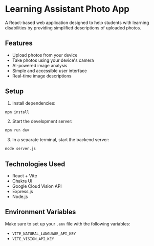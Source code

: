 # Learning Assistant Photo App

A React-based web application designed to help students with learning disabilities by providing simplified descriptions of uploaded photos.

## Features

- Upload photos from your device
- Take photos using your device's camera
- AI-powered image analysis
- Simple and accessible user interface
- Real-time image descriptions

## Setup

1. Install dependencies:
```bash
npm install
```

2. Start the development server:
```bash
npm run dev
```

3. In a separate terminal, start the backend server:
```bash
node server.js
```

## Technologies Used

- React + Vite
- Chakra UI
- Google Cloud Vision API
- Express.js
- Node.js

## Environment Variables

Make sure to set up your `.env` file with the following variables:
- `VITE_NATURAL_LANGUAGE_API_KEY`
- `VITE_VISION_API_KEY`

